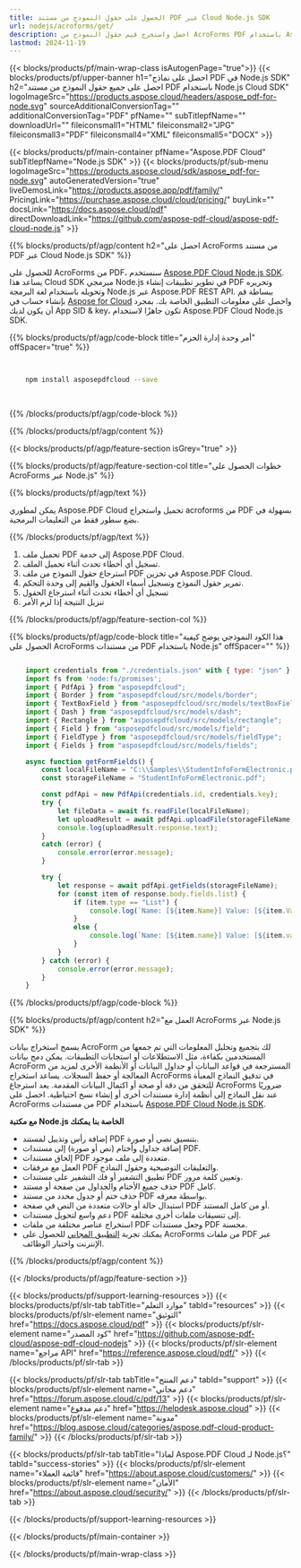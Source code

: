 ```yaml
---
title: الحصول على حقول النموذج من مستند PDF عبر Cloud Node.js SDK
url: nodejs/acroforms/get/
description: احصل واستخرج قيم حقول النموذج من AcroForms PDF باستخدام Aspose.PDF Cloud SDK لـ Node.js.
lastmod: 2024-11-19
---
```


{{< blocks/products/pf/main-wrap-class isAutogenPage="true">}}
{{< blocks/products/pf/upper-banner h1="احصل على نماذج PDF في Node.js SDK" h2="احصل على جميع حقول النموذج من مستند PDF باستخدام Node.js Cloud SDK" logoImageSrc="https://products.aspose.cloud/headers/aspose_pdf-for-node.svg" sourceAdditionalConversionTag="" additionalConversionTag="PDF" pfName="" subTitlepfName="" downloadUrl="" fileiconsmall1="HTML" fileiconsmall2="JPG" fileiconsmall3="PDF" fileiconsmall4="XML" fileiconsmall5="DOCX" >}}

{{< blocks/products/pf/main-container pfName="Aspose.PDF Cloud" subTitlepfName="Node.js SDK" >}}
{{< blocks/products/pf/sub-menu logoImageSrc="https://products.aspose.cloud/sdk/aspose_pdf-for-node.svg"
autoGeneratedVersion="true"
liveDemosLink="https://products.aspose.app/pdf/family/" PricingLink="https://purchase.aspose.cloud/cloud/pricing/" buyLink="" docsLink="https://docs.aspose.cloud/pdf"  directDownloadLink="https://github.com/aspose-pdf-cloud/aspose-pdf-cloud-node.js" >}}

{{% blocks/products/pf/agp/content h2="احصل على AcroForms من مستند PDF عبر Cloud Node.js SDK" %}}

للحصول على AcroForms من PDF، سنستخدم
[Aspose.PDF Cloud Node.js SDK](https://products.aspose.cloud/pdf/nodejs/). يساعد هذا Cloud SDK مبرمجي Node.js في تطوير تطبيقات إنشاء PDF وتحريره وتحويله باستخدام لغة البرمجة Node.js عبر Aspose.PDF REST API. ببساطة قم بإنشاء حساب في [Aspose for Cloud](https://dashboard.aspose.cloud/#/apps) واحصل على معلومات التطبيق الخاصة بك. بمجرد أن يكون لديك App SID & key، تكون جاهزًا لاستخدام Aspose.PDF Cloud Node.js SDK.

{{% blocks/products/pf/agp/code-block title="أمر وحدة إدارة الحزم" offSpacer="true" %}}

```bash

     
    npm install asposepdfcloud --save
     
     

```

{{% /blocks/products/pf/agp/code-block %}}

{{% /blocks/products/pf/agp/content %}}

{{< blocks/products/pf/agp/feature-section isGrey="true" >}}

{{% blocks/products/pf/agp/feature-section-col title="خطوات الحصول على AcroForms عبر Node.js" %}}

{{% blocks/products/pf/agp/text %}}

يمكن لمطوري Aspose.PDF Cloud تحميل واستخراج acroforms من PDF بسهولة في بضع سطور فقط من التعليمات البرمجية.

{{% /blocks/products/pf/agp/text %}}

1. تحميل ملف PDF إلى خدمة Aspose.PDF Cloud.
2. تسجيل أي أخطاء تحدث أثناء تحميل الملف.
3. استرجاع حقول النموذج من ملف PDF في تخزين Aspose.PDF Cloud.
4. تمرير حقول النموذج وتسجيل أسماء الحقول والقيم إلى وحدة التحكم.
5. تسجيل أي أخطاء تحدث أثناء استرجاع الحقول
6. تنزيل النتيجة إذا لزم الأمر

{{% /blocks/products/pf/agp/feature-section-col %}}


{{% blocks/products/pf/agp/code-block title="هذا الكود النموذجي يوضح كيفية الحصول على AcroForms من مستندات PDF باستخدام Node.js" offSpacer="" %}}

```js

    import credentials from "./credentials.json" with { type: "json" };
    import fs from 'node:fs/promises';
    import { PdfApi } from "asposepdfcloud";
    import { Border } from "asposepdfcloud/src/models/border";
    import { TextBoxField } from "asposepdfcloud/src/models/textBoxField";
    import { Dash } from "asposepdfcloud/src/models/dash";
    import { Rectangle } from "asposepdfcloud/src/models/rectangle";
    import { Field } from "asposepdfcloud/src/models/field";
    import { FieldType } from "asposepdfcloud/src/models/fieldType";
    import { Fields } from "asposepdfcloud/src/models/fields";

    async function getFormFields() {
        const localFileName = "C:\\Samples\\StudentInfoFormElectronic.pdf";
        const storageFileName = "StudentInfoFormElectronic.pdf";

        const pdfApi = new PdfApi(credentials.id, credentials.key);
        try {
            let fileData = await fs.readFile(localFileName);
            let uploadResult = await pdfApi.uploadFile(storageFileName, fileData);
            console.log(uploadResult.response.text);
        }
        catch (error) {
            console.error(error.message);
        }

        try {
            let response = await pdfApi.getFields(storageFileName);
            for (const item of response.body.fields.list) {
                if (item.type == "List") {
                    console.log(`Name: [${item.Name}] Value: [${item.Values.join()}]`);
                }
                else {
                    console.log(`Name: [${item.name}] Value: [${item.values[0]}]`);
                }
            }
        } catch (error) {
            console.error(error.message);
        }
    }
```

{{% /blocks/products/pf/agp/code-block %}}

{{% blocks/products/pf/agp/content h2="العمل مع AcroForms عبر Node.js SDK" %}}

يسمح استخراج بيانات AcroForm لك بتجميع وتحليل المعلومات التي تم جمعها من المستخدمين بكفاءة، مثل الاستطلاعات أو استجابات التطبيقات. يمكن دمج بيانات AcroForm المسترجعة في قواعد البيانات أو جداول البيانات أو الأنظمة الأخرى لمزيد من المعالجة أو حفظ السجلات. يساعد استخراج AcroForms في تدقيق النماذج المعبأة للتحقق من دقة أو صحة أو اكتمال البيانات المقدمة. يعد استرجاع AcroForms ضروريًا عند نقل النماذج إلى أنظمة إدارة مستندات أخرى أو إنشاء نسخ احتياطية.
احصل على AcroForms من مستندات PDF باستخدام [Aspose.PDF Cloud Node.js SDK](https://products.aspose.cloud/pdf/nodejs/).

**مع مكتبة Node.js الخاصة بنا يمكنك**

+ إضافة رأس وتذييل لمستند PDF بتنسيق نصي أو صورة.
+ إضافة جداول وأختام (نص أو صورة) إلى مستندات PDF.
+ إلحاق مستندات PDF متعددة إلى ملف موجود.
+ العمل مع مرفقات PDF والتعليقات التوضيحية وحقول النماذج.
+ تطبيق التشفير أو فك التشفير على مستندات PDF وتعيين كلمة مرور.
+ حذف جميع الأختام والجداول من صفحة أو مستند PDF كامل.
+ حذف ختم أو جدول محدد من مستند PDF بواسطة معرفه.
+ استبدال حالة أو حالات متعددة من النص في صفحة PDF أو من كامل المستند.
+ دعم واسع لتحويل مستندات PDF إلى تنسيقات ملفات أخرى مختلفة.
+ استخراج عناصر مختلفة من ملفات PDF وجعل مستندات PDF محسنة.
+ يمكنك تجربة [التطبيق المجاني](https://products.aspose.app/pdf/xfa) للحصول على AcroForms من ملفات PDF عبر الإنترنت واختبار الوظائف.

{{% /blocks/products/pf/agp/content %}}

{{< /blocks/products/pf/agp/feature-section >}}

{{< blocks/products/pf/support-learning-resources >}}
{{< blocks/products/pf/slr-tab tabTitle="موارد التعلم" tabId="resources" >}}
{{< blocks/products/pf/slr-element name="التوثيق" href="https://docs.aspose.cloud/pdf" >}}
{{< blocks/products/pf/slr-element name="كود المصدر" href="https://github.com/aspose-pdf-cloud/aspose-pdf-cloud-nodejs" >}}
{{< blocks/products/pf/slr-element name="مراجع API" href="https://reference.aspose.cloud/pdf/" >}}
{{< /blocks/products/pf/slr-tab >}}

{{< blocks/products/pf/slr-tab tabTitle="دعم المنتج" tabId="support" >}}
{{< blocks/products/pf/slr-element name="دعم مجاني" href="https://forum.aspose.cloud/c/pdf/13" >}}
{{< blocks/products/pf/slr-element name="دعم مدفوع" href="https://helpdesk.aspose.cloud" >}}
{{< blocks/products/pf/slr-element name="مدونة" href="https://blog.aspose.cloud/categories/aspose.pdf-cloud-product-family/" >}}
{{< /blocks/products/pf/slr-tab >}}

{{< blocks/products/pf/slr-tab tabTitle="لماذا Aspose.PDF Cloud لـ Node.js؟" tabId="success-stories" >}}
{{< blocks/products/pf/slr-element name="قائمة العملاء" href="https://about.aspose.cloud/customers/" >}}
{{< blocks/products/pf/slr-element name="الأمان" href="https://about.aspose.cloud/security/" >}}
{{< /blocks/products/pf/slr-tab >}}

{{< /blocks/products/pf/support-learning-resources >}}

<!-- aboutfile Ends -->

{{< /blocks/products/pf/main-container >}}

{{< /blocks/products/pf/main-wrap-class >}}



